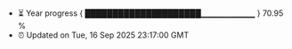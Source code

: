 - ⏳ Year progress { █████████████████████▁▁▁▁▁▁▁▁▁ } 70.95 %
- ⏰ Updated on Tue, 16 Sep 2025 23:17:00 GMT

